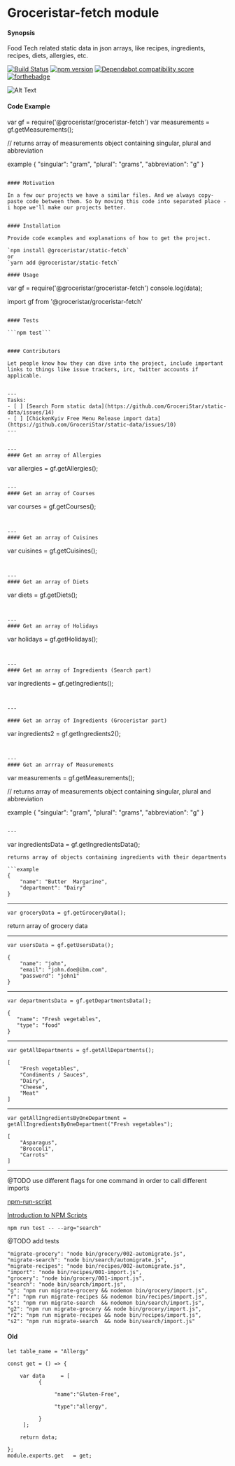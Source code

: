 # Groceristar-fetch module

#### Synopsis
Food Tech related static data in json arrays, like recipes, ingredients, recipes, diets, allergies, etc.

[![Build Status](https://travis-ci.org/GroceriStar/groceristar-fetch.svg?branch=master)](https://travis-ci.org/GroceriStar/groceristar-fetch)
[![npm version](https://badge.fury.io/js/%40groceristar%2Fgroceristar-fetch.svg)](https://badge.fury.io/js/%40groceristar%2Fgroceristar-fetch)
[![Dependabot compatibility score](https://api.dependabot.com/badges/compatibility_score?dependency-name=@groceristar/groceristar-fetch&package-manager=npm_and_yarn&previous-version=1.1.5&new-version=1.1.6)](https://dependabot.com/compatibility-score.html?dependency-name=@groceristar/groceristar-fetch&package-manager=npm_and_yarn&previous-version=1.1.5&new-version=1.1.6)
[![forthebadge](https://forthebadge.com/images/badges/oooo-kill-em.svg)](https://forthebadge.com)

![Alt Text](https://media.giphy.com/media/4TcRVUzpZzsvo9fVlu/giphy.gif)

#### Code Example

var gf = require('@groceristar/groceristar-fetch')
var measurements = gf.getMeasurements();

// returns array of measurements object containing singular, plural and abbreviation

example
{
    "singular": "gram",
    "plural": "grams",
    "abbreviation": "g"
}
```

#### Motivation

In a few our projects we have a similar files. And we always copy-paste code between them. So by moving this code into separated place - i hope we'll make our projects better.


#### Installation

Provide code examples and explanations of how to get the project.

`npm install @groceristar/static-fetch`
or
`yarn add @groceristar/static-fetch`

#### Usage

```
var gf = require('@groceristar/groceristar-fetch')
console.log(data);

import gf from '@groceristar/groceristar-fetch'
```

#### Tests

```npm test```


#### Contributors

Let people know how they can dive into the project, include important links to things like issue trackers, irc, twitter accounts if applicable.


---
Tasks:
- [ ] [Search Form static data](https://github.com/GroceriStar/static-data/issues/14)
- [ ] [ChickenKyiv Free Menu Release import data](https://github.com/GroceriStar/static-data/issues/10)
---


---
#### Get an array of Allergies

```
var allergies = gf.getAllergies();
```

---
#### Get an array of Courses
```
var courses = gf.getCourses();
```


---
#### Get an array of Cuisines
```
var cuisines = gf.getCuisines();
```


---
#### Get an array of Diets
```
var diets = gf.getDiets();
```


---
#### Get an array of Holidays
```
var holidays = gf.getHolidays();
```


---
#### Get an array of Ingredients (Search part)
```
var ingredients = gf.getIngredients();
```


---

#### Get an array of Ingredients (Groceristar part)
```
var ingredients2 = gf.getIngredients2();
```


---
#### Get an arrray of Measurements
```
var measurements = gf.getMeasurements();

// returns array of measurements object containing singular, plural and abbreviation

example
{
    "singular": "gram",
    "plural": "grams",
    "abbreviation": "g"
}
```

---
```
var ingredientsData = gf.getIngredientsData();
```
returns array of objects containing ingredients with their departments

```example
{
    "name": "Butter  Margarine",
    "department": "Dairy"
}
```

---
```
var groceryData = gf.getGroceryData();
```
return array of grocery data

---
```
var usersData = gf.getUsersData();
```
```example
{
    "name": "john",
    "email": "john.doe@ibm.com",
    "password": "john1"
}
```

---
```
var departmentsData = gf.getDepartmentsData();
```
```example
{
   "name": "Fresh vegetables",
   "type": "food"
}
```
---
```
var getAllDepartments = gf.getAllDepartments();
```

```example
[
    "Fresh vegetables",
    "Condiments / Sauces",
    "Dairy",
    "Cheese",
    "Meat"
]
```
---
```
var getAllIngredientsByOneDepartment = getAllIngredientsByOneDepartment("Fresh vegetables");
```

```example
[
	"Asparagus",
	"Broccoli",
	"Carrots"
]
```

---



@TODO use different flags for one command in order to call different imports

[npm-run-script](https://docs.npmjs.com/cli/run-script)

[Introduction to NPM Scripts](https://medium.freecodecamp.org/introduction-to-npm-scripts-1dbb2ae01633)

```npm run test -- --arg="search"```

@TODO add tests

```
"migrate-grocery": "node bin/grocery/002-automigrate.js",
"migrate-search": "node bin/search/automigrate.js",
"migrate-recipes": "node bin/recipes/002-automigrate.js",
"import": "node bin/recipes/001-import.js",
"grocery": "node bin/grocery/001-import.js",
"search": "node bin/search/import.js",
"g": "npm run migrate-grocery && nodemon bin/grocery/import.js",
"r": "npm run migrate-recipes && nodemon bin/recipes/import.js",
"s": "npm run migrate-search  && nodemon bin/search/import.js",
"g2": "npm run migrate-grocery && node bin/grocery/import.js",
"r2": "npm run migrate-recipes && node bin/recipes/import.js",
"s2": "npm run migrate-search  && node bin/search/import.js"
```



#### Old



```
let table_name = "Allergy"

const get = () => {

    var data     = [
          {

               "name":"Gluten-Free",

               "type":"allergy",

          }
     ];

  	return data;

};
module.exports.get   = get;
```
